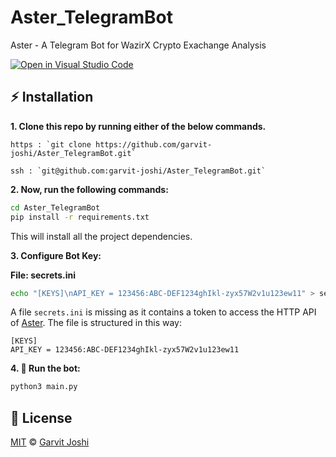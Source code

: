 # Aster_TelegramBot
Aster - A Telegram Bot for WazirX Crypto Exachange Analysis

[![Open in Visual Studio Code](https://open.vscode.dev/badges/open-in-vscode.svg)](https://open.vscode.dev/garvit-joshi/Aster_TelegramBot)


## :zap: Installation
**1. Clone this repo by running either of the below commands.**

    https : `git clone https://github.com/garvit-joshi/Aster_TelegramBot.git`
  
    ssh : `git@github.com:garvit-joshi/Aster_TelegramBot.git`

**2. Now, run the following commands:**

```bash
cd Aster_TelegramBot
pip install -r requirements.txt
```
This will install all the project dependencies.

**3. Configure Bot Key:**

**File: secrets.ini**
```bash
echo "[KEYS]\nAPI_KEY = 123456:ABC-DEF1234ghIkl-zyx57W2v1u123ew11" > secrets.ini
```
A file ```secrets.ini``` is missing as it contains a token to access the HTTP API of [Aster](t.me/Aster_Robot). The file is structured in this way: 
```
[KEYS]
API_KEY = 123456:ABC-DEF1234ghIkl-zyx57W2v1u123ew11
```

**4. :tada: Run the bot:**
```bash
python3 main.py
```

## :page_facing_up: License
[MIT](./LICENSE) © [Garvit Joshi](https://github.com/garvit-joshi)
